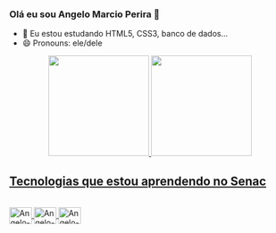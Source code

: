 ### Olá eu sou Angelo Marcio Perira 👋

- 🌱 Eu estou estudando HTML5, CSS3, banco de dados...
- 😄 Pronouns: ele/dele

<div align="center">
  <a href="https://github.com/angelomarcio40">
  <img height="180em" src="https://github-readme-stats.vercel.app/api?username=anuraghazra&show_icons=true&theme=merko"/>
  <img height="180em" src="https://github-readme-stats.vercel.app/api/top-langs/?username=rafaballerini&layout=compact&langs_count=7&theme=merko"/>
</div>
  
  ## Tecnologias que estou aprendendo no Senac
  
<div style="display: inline_block"><br>
  <img align="center" alt="Angelo-HTML5" height="30" width="40" src="	https://img.shields.io/badge/HTML5-E34F26?style=for-the-badge&logo=html5&logoColor=white">
  <img align="center" alt="Angelo-CSS3" height="30" width="40" src="https://img.shields.io/badge/CSS3-1572B6?style=for-the-badge&logo=css3&logoColor=white">
  <img align="center" alt="Angelo-MySQL" height="30" width="40" src="https://img.shields.io/badge/MySQL-00000F?style=for-the-badge&logo=mysql&logoColor=white">
</div>
